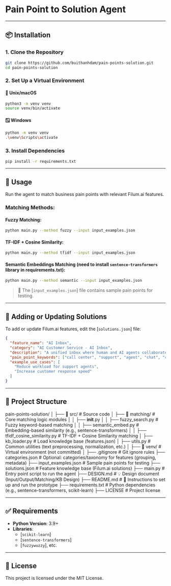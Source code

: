 # Pain Point to Solution Agent

---

## 📦 Installation

### 1. Clone the Repository

```bash
git clone https://github.com/buithanhdam/pain-points-solution.git
cd pain-points-solution
```

### 2. Set Up a Virtual Environment

#### 🔧 Unix/macOS

```bash
python3 -m venv venv
source venv/bin/activate
```

#### 🪟 Windows

```bash
python -m venv venv
.\venv\Scripts\activate
```

### 3. Install Dependencies

```bash
pip install -r requirements.txt
```

---

## 🚀 Usage

Run the agent to match business pain points with relevant Filum.ai features.

### Matching Methods:

#### Fuzzy Matching:

```bash
python main.py --method fuzzy --input input_examples.json
```

#### TF-IDF + Cosine Similarity:

```bash
python main.py --method tfidf --input input_examples.json
```

#### Semantic Embeddings Matching (need to install `sentence-transformers` library in requirements.txt):

```bash
python main.py --method semantic --input input_examples.json
```

> 🔹 The [`input_examples.json`] file contains sample pain points for testing.

---

## 🧠 Adding or Updating Solutions

To add or update Filum.ai features, edit the [`solutions.json`] file:

```json
{
  "feature_name": "AI Inbox",
  "category": "AI Customer Service - AI Inbox",
  "description": "A unified inbox where human and AI agents collaborate.",
  "pain_point_keywords": ["call center", "support", "agent", "chat", "calls", "email", "chatbot"],
  "example_use_cases": [
    "Reduce workload for support agents",
    "Increase customer response speed"
  ]
}
```

---

## 📁 Project Structure

pain-points-solution/
│
├── 📁 src/                         # Source code
│   ├── 📁 matching/                # Core matching logic modules
│   │   ├── **init**.py
│   │   ├── fuzzy_search.py        # Fuzzy keyword-based matching
│   │   ├── semantic_embed.py      # Embedding-based similarity (e.g., sentence-transformers)
│   │   ├── tfidf_cosine\_similarity.py  # TF-IDF + Cosine Similarity matching
│   ├── kb_loader.py           # Load knowledge base (features.json)
│   ├── utils.py               # Common utilities (text preprocessing, normalization, etc.)
│
├── 📁 venv/                        # Virtual environment (not committed)
│
├── .gitignore                     # Git ignore rules
├── categories.json                # Optional: categories/taxonomy for features (grouping, metadata)
├── input_examples.json            # Sample pain points for testing
├── solutions.json                 # Feature knowledge base (Filum.ai solutions)
├── main.py                        # Entry point script to run the agent
├── DESIGN.md                      # 💡 Design document (Input/Output/Matching/KB Design)
├── README.md                      # 📘 Instructions to set up and run the prototype
├── requirements.txt               # Python dependencies (e.g., sentence-transformers, scikit-learn)
├── LICENSE                        # Project license

---

## ✅ Requirements

* **Python Version**: 3.9+
* **Libraries**:
  - [`scikit-learn`]
  - [`sentence-transformers`]
  - [`fuzzywuzzy`], etc.

---

## 📝 License

This project is licensed under the MIT License.  